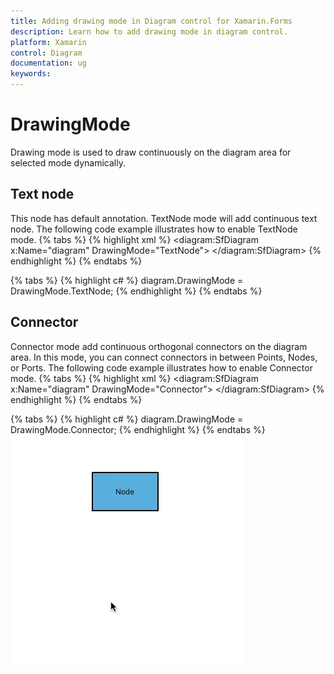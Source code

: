 ```yaml
---
title: Adding drawing mode in Diagram control for Xamarin.Forms
description: Learn how to add drawing mode in diagram control.
platform: Xamarin
control: Diagram
documentation: ug
keywords: 
---
```

# DrawingMode
Drawing mode is used to draw continuously on the diagram area for selected mode dynamically.

## Text node
This node has default annotation. TextNode mode will add continuous text node. The following code example illustrates how to enable TextNode mode.
{% tabs %}
{% highlight xml %}
<diagram:SfDiagram x:Name="diagram" DrawingMode="TextNode">
 </diagram:SfDiagram> 
{% endhighlight %}
{% endtabs %}

{% tabs %}
{% highlight c# %}
diagram.DrawingMode = DrawingMode.TextNode;
{% endhighlight %}
{% endtabs %}

## Connector
Connector mode add continuous orthogonal connectors on the diagram area. In this mode, you can connect connectors in between Points, Nodes, or Ports. The following code example illustrates how to enable Connector mode.
{% tabs %}
{% highlight xml %}
<diagram:SfDiagram x:Name="diagram" DrawingMode="Connector">
 </diagram:SfDiagram>
{% endhighlight %}
{% endtabs %}

{% tabs %}
{% highlight c# %}
diagram.DrawingMode = DrawingMode.Connector;
{% endhighlight %}
{% endtabs %}
![](DrawingMode_images/DrawingMode.gif)

